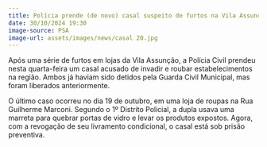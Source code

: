 ```yaml
---
title: Polícia prende (de novo) casal suspeito de furtos na Vila Assunção em Santo André
date: 30/10/2024 19:30
image-source: PSA
image-url: assets/images/news/casal 20.jpg
---
```


Após uma série de furtos em lojas da Vila Assunção, a Polícia Civil prendeu nesta quarta-feira um casal acusado de invadir e roubar estabelecimentos na região. Ambos já haviam sido detidos pela Guarda Civil Municipal, mas foram liberados anteriormente.

O último caso ocorreu no dia 19 de outubro, em uma loja de roupas na Rua Guilherme Marconi. Segundo o 1º Distrito Policial, a dupla usava uma marreta para quebrar portas de vidro e levar os produtos expostos. Agora, com a revogação de seu livramento condicional, o casal está sob prisão preventiva.
